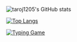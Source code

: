 ![taroj1205's GitHub stats](https://github-readme-stats.vercel.app/api?username=taroj1205&show_icons=true&theme=dark)

[![Top Langs](https://github-readme-stats.vercel.app/api/top-langs/?username=taroj1205&layout=compact&theme=dark)](https://github.com/taroj1205)

[![Typing Game](https://github-readme-stats.vercel.app/api/pin/?username=taroj1205&repo=Typing-Game-Node&theme=dark)](https://github.com/taroj1205/Typing-Game-Node)
